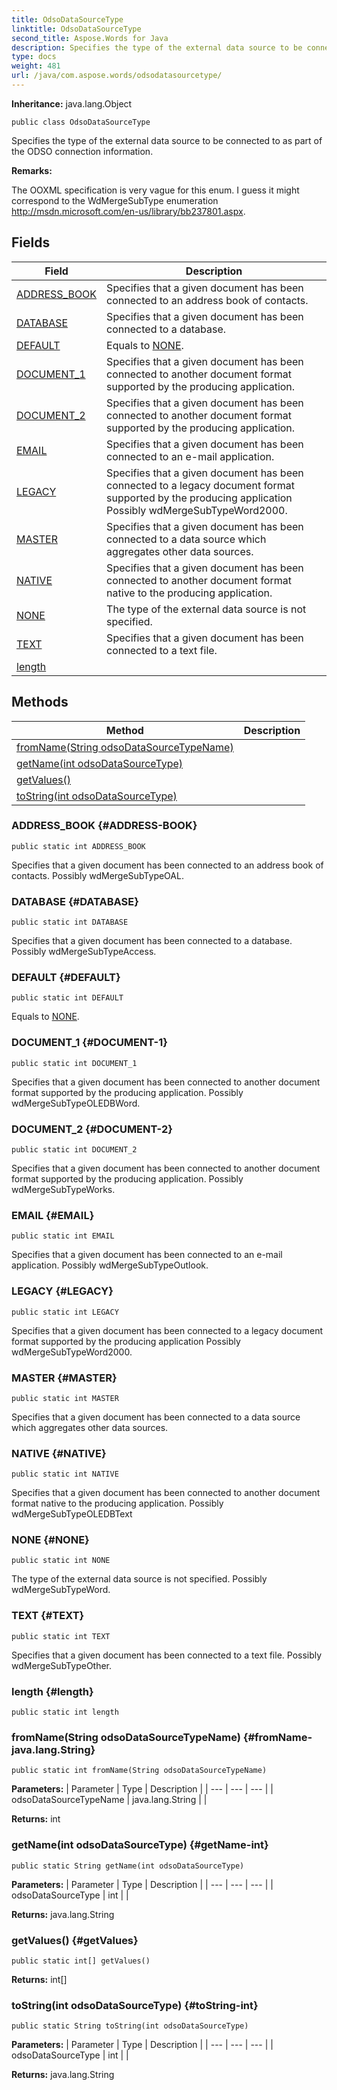 ```yaml
---
title: OdsoDataSourceType
linktitle: OdsoDataSourceType
second_title: Aspose.Words for Java
description: Specifies the type of the external data source to be connected to as part of the ODSO connection information in Java.
type: docs
weight: 481
url: /java/com.aspose.words/odsodatasourcetype/
---
```


**Inheritance:**
java.lang.Object
```
public class OdsoDataSourceType
```

Specifies the type of the external data source to be connected to as part of the ODSO connection information.

 **Remarks:** 

The OOXML specification is very vague for this enum. I guess it might correspond to the WdMergeSubType enumeration http://msdn.microsoft.com/en-us/library/bb237801.aspx.
## Fields

| Field | Description |
| --- | --- |
| [ADDRESS_BOOK](#ADDRESS-BOOK) | Specifies that a given document has been connected to an address book of contacts. |
| [DATABASE](#DATABASE) | Specifies that a given document has been connected to a database. |
| [DEFAULT](#DEFAULT) | Equals to [NONE](../../com.aspose.words/odsodatasourcetype/\#NONE). |
| [DOCUMENT_1](#DOCUMENT-1) | Specifies that a given document has been connected to another document format supported by the producing application. |
| [DOCUMENT_2](#DOCUMENT-2) | Specifies that a given document has been connected to another document format supported by the producing application. |
| [EMAIL](#EMAIL) | Specifies that a given document has been connected to an e-mail application. |
| [LEGACY](#LEGACY) | Specifies that a given document has been connected to a legacy document format supported by the producing application Possibly wdMergeSubTypeWord2000. |
| [MASTER](#MASTER) | Specifies that a given document has been connected to a data source which aggregates other data sources. |
| [NATIVE](#NATIVE) | Specifies that a given document has been connected to another document format native to the producing application. |
| [NONE](#NONE) | The type of the external data source is not specified. |
| [TEXT](#TEXT) | Specifies that a given document has been connected to a text file. |
| [length](#length) |  |
## Methods

| Method | Description |
| --- | --- |
| [fromName(String odsoDataSourceTypeName)](#fromName-java.lang.String) |  |
| [getName(int odsoDataSourceType)](#getName-int) |  |
| [getValues()](#getValues) |  |
| [toString(int odsoDataSourceType)](#toString-int) |  |
### ADDRESS_BOOK {#ADDRESS-BOOK}
```
public static int ADDRESS_BOOK
```


Specifies that a given document has been connected to an address book of contacts. Possibly wdMergeSubTypeOAL.

### DATABASE {#DATABASE}
```
public static int DATABASE
```


Specifies that a given document has been connected to a database. Possibly wdMergeSubTypeAccess.

### DEFAULT {#DEFAULT}
```
public static int DEFAULT
```


Equals to [NONE](../../com.aspose.words/odsodatasourcetype/\#NONE).

### DOCUMENT_1 {#DOCUMENT-1}
```
public static int DOCUMENT_1
```


Specifies that a given document has been connected to another document format supported by the producing application. Possibly wdMergeSubTypeOLEDBWord.

### DOCUMENT_2 {#DOCUMENT-2}
```
public static int DOCUMENT_2
```


Specifies that a given document has been connected to another document format supported by the producing application. Possibly wdMergeSubTypeWorks.

### EMAIL {#EMAIL}
```
public static int EMAIL
```


Specifies that a given document has been connected to an e-mail application. Possibly wdMergeSubTypeOutlook.

### LEGACY {#LEGACY}
```
public static int LEGACY
```


Specifies that a given document has been connected to a legacy document format supported by the producing application Possibly wdMergeSubTypeWord2000.

### MASTER {#MASTER}
```
public static int MASTER
```


Specifies that a given document has been connected to a data source which aggregates other data sources.

### NATIVE {#NATIVE}
```
public static int NATIVE
```


Specifies that a given document has been connected to another document format native to the producing application. Possibly wdMergeSubTypeOLEDBText

### NONE {#NONE}
```
public static int NONE
```


The type of the external data source is not specified. Possibly wdMergeSubTypeWord.

### TEXT {#TEXT}
```
public static int TEXT
```


Specifies that a given document has been connected to a text file. Possibly wdMergeSubTypeOther.

### length {#length}
```
public static int length
```


### fromName(String odsoDataSourceTypeName) {#fromName-java.lang.String}
```
public static int fromName(String odsoDataSourceTypeName)
```




**Parameters:**
| Parameter | Type | Description |
| --- | --- | --- |
| odsoDataSourceTypeName | java.lang.String |  |

**Returns:**
int
### getName(int odsoDataSourceType) {#getName-int}
```
public static String getName(int odsoDataSourceType)
```




**Parameters:**
| Parameter | Type | Description |
| --- | --- | --- |
| odsoDataSourceType | int |  |

**Returns:**
java.lang.String
### getValues() {#getValues}
```
public static int[] getValues()
```




**Returns:**
int[]
### toString(int odsoDataSourceType) {#toString-int}
```
public static String toString(int odsoDataSourceType)
```




**Parameters:**
| Parameter | Type | Description |
| --- | --- | --- |
| odsoDataSourceType | int |  |

**Returns:**
java.lang.String
